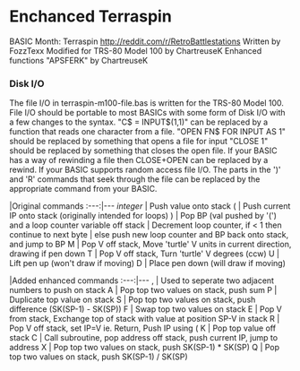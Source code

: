 # Enchanced Terraspin
BASIC Month: Terraspin
<http://reddit.com/r/RetroBattlestations>
Written by FozzTexx
Modified for TRS-80 Model 100 by ChartreuseK
Enhanced functions "APSFERK" by ChartreuseK

### Disk I/O
The file I/O in terraspin-m100-file.bas is written for the TRS-80 Model 100.
File I/O should be portable to most BASICs with some form of Disk I/O with a few changes to the syntax.
"C$ = INPUT$(1,1)" can be replaced by a function that reads one character from a file. 
"OPEN FN$ FOR INPUT AS 1" should be replaced by something that opens a file for input
"CLOSE 1" should be replaced by something that closes the open file.
If your BASIC has a way of rewinding a file then CLOSE+OPEN can be replaced by a rewind. 
If your BASIC supports random access file I/O. The parts in the ')' and 'R' commands that seek through the file can be replaced by the appropriate command from your BASIC.



   |Original commands
:---:|---
*integer* | Push value onto stack
(	| 	Push current IP onto stack (originally intended for loops)
)   |   Pop BP (val pushed by '(') and a loop counter variable off stack
	|   Decrement loop counter, if < 1 then continue to next byte
	|   else push new loop counter and BP back onto stack, and jump to BP
M	|   Pop V off stack, Move 'turtle' V units in current direction, drawing if pen down
T	|   Pop V off stack, Turn 'turtle' V degrees (ccw)
U	|   Lift pen up (won't draw if moving)
D	|   Place pen down (will draw if moving)


   |Added enhanced commands
:---:|---
,	| 	Used to seperate two adjacent numbers to push on stack
A   |   Pop top two values on stack, push sum
P	|	Duplicate top value on stack
S	| 	Pop top two values on stack, push difference (SK(SP-1) - SK(SP))
F	|	Swap top two values on stack
E	|	Pop V from stack, Exchange top of stack with value at position SP-V in stack
R	|	Pop V off stack, set IP=V ie. Return, Push IP using (
K	| 	Pop top value off stack
C   |   Call subroutine, pop address off stack, push current IP, jump to address
X   |   Pop top two values on stack, push SK(SP-1) * SK(SP)
Q   |   Pop top two values on stack, push SK(SP-1) / SK(SP)

